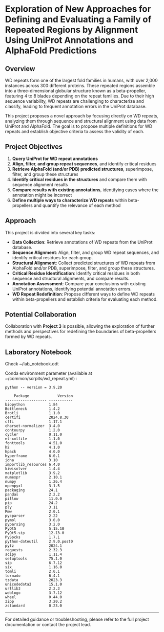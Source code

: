 # Exploration of New Approaches for Defining and Evaluating a Family of Repeated Regions by Alignment Using UniProt Annotations and AlphaFold Predictions

## Overview
WD repeats form one of the largest fold families in humans, with over 2,000 instances across 300 different proteins. These repeated regions assemble into a three-dimensional globular structure known as a beta-propeller, featuring 4 to 8 blades depending on the repeat families. Due to their high sequence variability, WD repeats are challenging to characterize and classify, leading to frequent annotation errors in the UniProt database.

This project proposes a novel approach by focusing directly on WD repeats, analyzing them through sequence and structural alignment using data from UniProt and AlphaFold. The goal is to propose multiple definitions for WD repeats and establish objective criteria to assess the validity of each.

## Project Objectives
1. **Query UniProt for WD repeat annotations**
2. **Align, filter, and group repeat sequences**, and identify critical residues
3. **Retrieve AlphaFold (and/or PDB) predicted structures**, superimpose, filter, and group these structures
4. **Identify critical residues in the structures** and compare them with sequence alignment results
5. **Compare results with existing annotations**, identifying cases where the annotation might be incorrect
6. **Define multiple ways to characterize WD repeats** within beta-propellers and quantify the relevance of each method

## Approach
This project is divided into several key tasks:
- **Data Collection**: Retrieve annotations of WD repeats from the UniProt database.
- **Sequence Alignment**: Align, filter, and group WD repeat sequences, and identify critical residues for each group.
- **Structural Alignment**: Collect predicted structures of WD repeats from AlphaFold and/or PDB, superimpose, filter, and group these structures.
- **Critical Residue Identification**: Identify critical residues in both sequence and structural alignments, and compare results.
- **Annotation Assessment**: Compare your conclusions with existing UniProt annotations, identifying potential annotation errors.
- **WD Repeat Redefinition**: Propose different ways to define WD repeats within beta-propellers and establish criteria for evaluating each method.

## Potential Collaboration
Collaboration with **Project 3** is possible, allowing the exploration of further methods and perspectives for redefining the boundaries of beta-propellers formed by WD repeats.

## Laboratory Notebook  
Check ~/lab_notebook.odt  

Conda environment parameter (available at ~/common/scrpits/wd_repeat.yml) :

	python -- version = 3.9.20

		Package             Version
	------------------- -----------
	biopython           1.84
    Bottleneck          1.4.2
    Brotli              1.1.0
    certifi             2024.8.30
    cffi                1.17.1
    charset-normalizer  3.4.0
    contourpy           1.2.0
    cycler              0.11.0
    et-xmlfile          1.1.0
    fonttools           4.51.0
    h2                  4.1.0
    hpack               4.0.0
    hyperframe          6.0.1
    idna                3.10
    importlib_resources 6.4.0
    kiwisolver          1.4.4
    matplotlib          3.9.2
    numexpr             2.10.1
    numpy               1.26.4
    openpyxl            3.1.5
    packaging           24.1
    pandas              2.2.2
    pillow              11.0.0
    pip                 24.2
    ply                 3.11
    Pmw                 2.0.1
    pycparser           2.22
    pymol               3.0.0
    pyparsing           3.2.0
    PyQt5               5.15.10
    PyQt5-sip           12.13.0
    PySocks             1.7.1
    python-dateutil     2.9.0.post0
    pytz                2024.1
    requests            2.32.3
    scipy               1.11.4
    setuptools          75.1.0
    sip                 6.7.12
    six                 1.16.0
    tomli               2.0.1
    tornado             6.4.1
    tzdata              2023.3
    unicodedata2        15.1.0
    urllib3             2.2.3
    weblogo             3.7.12
    wheel               0.44.0
    zipp                3.20.2
    zstandard           0.23.0	


---

For detailed guidance or troubleshooting, please refer to the full project documentation or contact the project lead.
